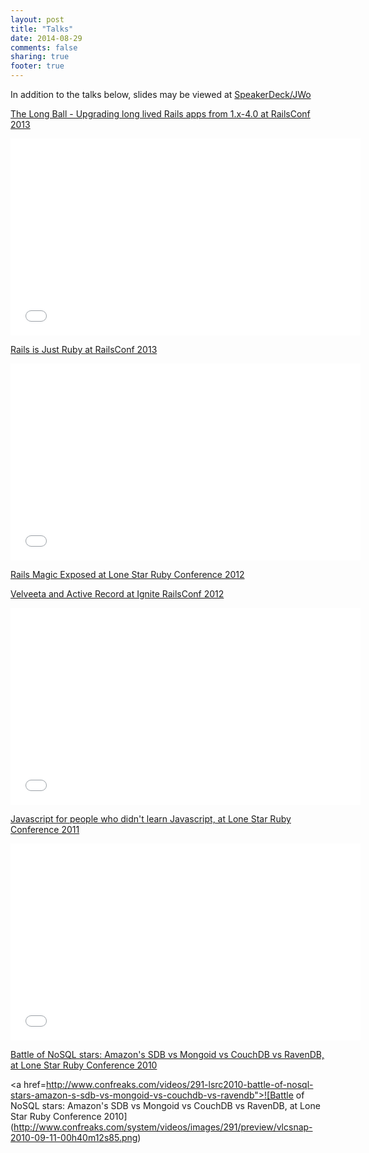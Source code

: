 ```yaml
---
layout: post
title: "Talks"
date: 2014-08-29
comments: false
sharing: true
footer: true
---
```


In addition to the talks below, slides may be viewed at [SpeakerDeck/JWo](https://speakerdeck.com/jwo)

[The Long Ball - Upgrading long lived Rails apps from 1.x-4.0 at RailsConf 2013](http://www.confreaks.com/videos/2490-railsconf2013-the-long-ball-upgrading-long-lived-rails-apps-from-1-x-4-0)

 <iframe width="560" height="315" src="//www.youtube.com/embed/97fpzfRGTcs" frameborder="0" allowfullscreen></iframe> 

[Rails is Just Ruby at RailsConf 2013](http://www.confreaks.com/videos/2522-railsconf2013-rails-is-just-ruby)

 <iframe width="560" height="315" src="//www.youtube.com/embed/Nqr_j4j26Uk" frameborder="0" allowfullscreen></iframe>

[Rails Magic Exposed at Lone Star Ruby Conference 2012](https://speakerdeck.com/jwo/rails-magic-exposed)

<script async class="speakerdeck-embed" data-id="50267db6eb0115000203c1b2" data-ratio="1.2994923857868" src="//speakerdeck.com/assets/embed.js"></script>

[Velveeta and Active Record at Ignite RailsConf 2012](http://www.confreaks.com/videos/1130-igniterails2012-velveeta-and-active-record)

 <iframe width="560" height="315" src="//www.youtube.com/embed/Ucma74yqH6w" frameborder="0" allowfullscreen></iframe>

[Javascript for people who didn't learn Javascript, at Lone Star Ruby Conference 2011](http://www.confreaks.com/videos/2525-lsrc2011-javascript-for-people-who-didn-t-learn-javascript)
  
  <iframe width="560" height="315" src="//www.youtube.com/embed/TDGSFd7YnB4" frameborder="0" allowfullscreen></iframe>

[Battle of NoSQL stars: Amazon's SDB vs Mongoid vs CouchDB vs RavenDB, at Lone Star Ruby Conference 2010](http://www.confreaks.com/videos/291-lsrc2010-battle-of-nosql-stars-amazon-s-sdb-vs-mongoid-vs-couchdb-vs-ravendb)

  <a href=http://www.confreaks.com/videos/291-lsrc2010-battle-of-nosql-stars-amazon-s-sdb-vs-mongoid-vs-couchdb-vs-ravendb">![Battle of NoSQL stars: Amazon's SDB vs Mongoid vs CouchDB vs RavenDB, at Lone Star Ruby Conference 2010](http://www.confreaks.com/system/videos/images/291/preview/vlcsnap-2010-09-11-00h40m12s85.png)</a>


